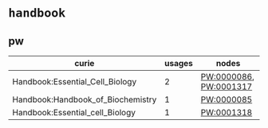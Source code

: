 # `handbook`

## pw

| curie                             |   usages | nodes                                                                                                            |
|-----------------------------------|----------|------------------------------------------------------------------------------------------------------------------|
| Handbook:Essential_Cell_Biology   |        2 | [PW:0000086](http://purl.obolibrary.org/obo/PW_0000086), [PW:0001317](http://purl.obolibrary.org/obo/PW_0001317) |
| Handbook:Handbook_of_Biochemistry |        1 | [PW:0000085](http://purl.obolibrary.org/obo/PW_0000085)                                                          |
| Handbook:Essential_cell_Biology   |        1 | [PW:0001318](http://purl.obolibrary.org/obo/PW_0001318)                                                          |


